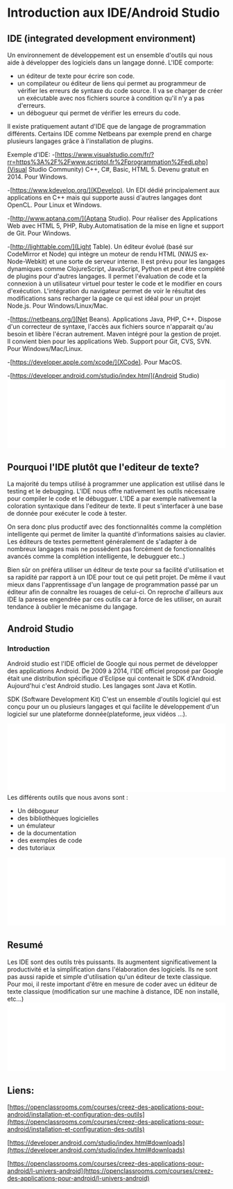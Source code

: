 # Introduction aux IDE/Android Studio

## IDE (integrated development environment)
Un environnement de développement est un ensemble d'outils qui nous aide à développer des logiciels dans un langage donné.
L'IDE comporte:
- un éditeur de texte pour écrire son code.
- un compilateur ou éditeur de liens qui permet au programmeur de vérifier les erreurs de syntaxe du code source. Il va se charger de créer un exécutable avec nos fichiers source à condition qu'il n'y a pas d'erreurs.
- un débogueur qui permet de vérifier les erreurs du code.

Il existe pratiquement autant d'IDE que de langage de programmation différents.
Certains IDE comme Netbeans par exemple prend en charge plusieurs langages grâce à l'installation de plugins.

Exemple d'IDE:
-[https://www.visualstudio.com/fr/?rr=https%3A%2F%2Fwww.scriptol.fr%2Fprogrammation%2Fedi.php](Visual Studio Community)
C++, C#, Basic, HTML 5. Devenu gratuit en 2014. 
Pour Windows.

-[https://www.kdevelop.org/](KDevelop).
Un EDI dédié principalement aux applications en C++ mais qui supporte aussi d'autres langages dont OpenCL.
Pour Linux et Windows.


-[http://www.aptana.com/](Aptana Studio).
Pour réaliser des Applications Web avec HTML 5, PHP, Ruby.Automatisation de la mise en ligne et support de Git. 
Pour Windows.

-[http://lighttable.com/](Light Table). 
Un éditeur évolué (basé sur CodeMirror et Node) qui intègre un moteur de rendu HTML (NWJS ex-Node-Webkit) et une sorte de serveur interne. Il est prévu pour les langages dynamiques comme ClojureScript, JavaScript, Python et peut être complété de plugins pour d'autres langages. Il permet l'évaluation de code et la connexion à un utilisateur virtuel pour tester le code et le modifier en cours d'exécution. L'intégration du navigateur permet de voir le résultat des modifications sans recharger la page ce qui est idéal pour un projet Node.js. 
Pour Windows/Linux/Mac.

-[https://netbeans.org/](Net Beans).
Applications Java, PHP, C++. Dispose d'un correcteur de syntaxe, l'accès aux fichiers source n'apparait qu'au besoin et libère l'écran autrement. Maven intégré pour la gestion de projet. Il convient bien pour les applications Web. 
Support pour Git, CVS, SVN. 
Pour Windows/Mac/Linux.

-[https://developer.apple.com/xcode/](XCode).
Pour MacOS.

-[https://developer.android.com/studio/index.html](Android Studio)
![](whitespace.jpg)


## Pourquoi l'IDE plutôt que l'editeur de texte?

La majorité du temps utilisé à programmer une application est utilisé dans le testing et le debugging. L'IDE nous offre nativement les outils nécessaire pour compiler le code et le débugguer. L'IDE a par exemple nativement la coloration syntaxique dans l'editeur de texte. Il peut s'interfacer à une base de donnée pour exécuter le code à tester.

On sera donc plus productif avec des fonctionnalités comme la complétion intelligente qui permet de limiter la quantité d'informations saisies au clavier. Les éditeurs de textes permettent généralement de s'adapter à de nombreux langages mais ne possèdent pas forcément de fonctionnalités avancés comme la complétion intelligente, le debugguer etc..)

Bien sûr on préféra utiliser un éditeur de texte pour sa facilité d'utilisation et sa rapidité par rapport à un IDE pour tout ce qui petit projet. De même il vaut mieux dans l'apprentissage d'un langage de programmation passé par un éditeur afin de connaître les rouages de celui-ci. On reproche d'ailleurs aux IDE la paresse engendrée par ces outils car à force de les utiliser, on aurait tendance à oublier le mécanisme du langage.



## Android Studio

### Introduction
Android studio est l'IDE officiel de Google qui nous permet de développer des applications Android.
De 2009 à 2014, l'IDE officiel proposé par Google était une distribution spécifique d'Eclipse qui contenait le SDK d'Android. Aujourd'hui c'est Android studio. Les langages sont Java et Kotlin.

SDK (Software Development Kit)
C'est un ensemble d'outils logiciel qui est conçu pour un ou plusieurs langages et qui facilite le développement d'un logiciel sur une plateforme donnée(plateforme, jeux vidéos ...).

![](whitespace.jpg)
Les différents outils que nous avons sont :
- Un débogueur
- des bibliothèques logicielles
- un émulateur
- de la documentation
- des exemples de code
- des tutoriaux

![](whitespace.jpg)


## Resumé

Les IDE sont  des outils très puissants. Ils augmentent significativement la productivité et la simplification dans l'élaboration des logiciels. Ils ne sont pas aussi rapide et simple d'utilisation qu'un éditeur de texte classique. Pour moi, il reste important d'être en mesure de coder avec un éditeur de texte classique (modification sur une machine à distance, IDE non installé, etc...)
![](whitespace.jpg)


## Liens:

[https://openclassrooms.com/courses/creez-des-applications-pour-android/installation-et-configuration-des-outils](https://openclassrooms.com/courses/creez-des-applications-pour-android/installation-et-configuration-des-outils)


[https://developer.android.com/studio/index.html#downloads](https://developer.android.com/studio/index.html#downloads)


[https://openclassrooms.com/courses/creez-des-applications-pour-android/l-univers-android](https://openclassrooms.com/courses/creez-des-applications-pour-android/l-univers-android)


